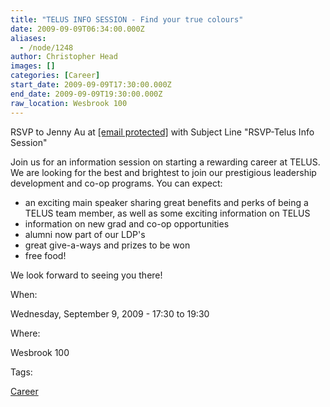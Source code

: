 ```yaml
---
title: "TELUS INFO SESSION - Find your true colours"
date: 2009-09-09T06:34:00.000Z
aliases:
  - /node/1248
author: Christopher Head
images: []
categories: [Career]
start_date: 2009-09-09T17:30:00.000Z
end_date: 2009-09-09T19:30:00.000Z
raw_location: Wesbrook 100
---
```


RSVP to Jenny Au at [\[email protected\]](/cdn-cgi/l/email-protection#bcd6d9d2d2c592ddc9fcc9dedf92dfdd) with Subject Line "RSVP-Telus Info Session"

Join us for an information session on starting a rewarding career at TELUS. We are looking for the best and brightest to join our prestigious leadership development and co-op programs. You can expect:

*   an exciting main speaker sharing great benefits and perks of being a TELUS team member, as well as some exciting information on TELUS
*   information on new grad and co-op opportunities
*   alumni now part of our LDP's
*   great give-a-ways and prizes to be won
*   free food!

We look forward to seeing you there!

When: 

Wednesday, September 9, 2009 - 17:30 to 19:30

Where: 

Wesbrook 100

Tags: 

[Career](/career)
